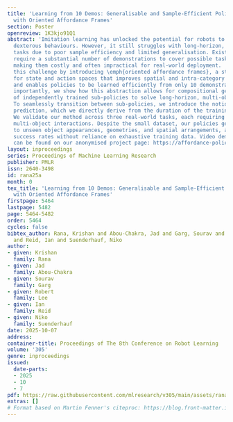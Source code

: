 ```yaml
---
title: 'Learning from 10 Demos: Generalisable and Sample-Efficient Policy Learning
  with Oriented Affordance Frames'
section: Poster
openreview: 1K3kjo91Q1
abstract: 'Imitation learning has unlocked the potential for robots to exhibit highly
  dexterous behaviours. However, it still struggles with long-horizon, multi-object
  tasks due to poor sample efficiency and limited generalisation. Existing methods
  require a substantial number of demonstrations to cover possible task variations,
  making them costly and often impractical for real-world deployment.  We address
  this challenge by introducing \emph{oriented affordance frames}, a structured representation
  for state and action spaces that improves spatial and intra-category generalisation
  and enables policies to be learned efficiently from only 10 demonstrations. More
  importantly, we show how this abstraction allows for compositional generalisation
  of independently trained sub-policies to solve long-horizon, multi-object tasks.
  To seamlessly transition between sub-policies, we introduce the notion of self-progress
  prediction, which we directly derive from the duration of the training demonstrations.
  We validate our method across three real-world tasks, each requiring multi-step,
  multi-object interactions. Despite the small dataset, our policies generalise robustly
  to unseen object appearances, geometries, and spatial arrangements, achieving high
  success rates without reliance on exhaustive training data. Video demonstration
  can be found on our anonymised project page: https://affordance-policy.github.io/.'
layout: inproceedings
series: Proceedings of Machine Learning Research
publisher: PMLR
issn: 2640-3498
id: rana25a
month: 0
tex_title: 'Learning from 10 Demos: Generalisable and Sample-Efficient Policy Learning
  with Oriented Affordance Frames'
firstpage: 5464
lastpage: 5482
page: 5464-5482
order: 5464
cycles: false
bibtex_author: Rana, Krishan and Abou-Chakra, Jad and Garg, Sourav and Lee, Robert
  and Reid, Ian and Suenderhauf, Niko
author:
- given: Krishan
  family: Rana
- given: Jad
  family: Abou-Chakra
- given: Sourav
  family: Garg
- given: Robert
  family: Lee
- given: Ian
  family: Reid
- given: Niko
  family: Suenderhauf
date: 2025-10-07
address:
container-title: Proceedings of The 8th Conference on Robot Learning
volume: '305'
genre: inproceedings
issued:
  date-parts:
  - 2025
  - 10
  - 7
pdf: https://raw.githubusercontent.com/mlresearch/v305/main/assets/rana25a/rana25a.pdf
extras: []
# Format based on Martin Fenner's citeproc: https://blog.front-matter.io/posts/citeproc-yaml-for-bibliographies/
---
```

